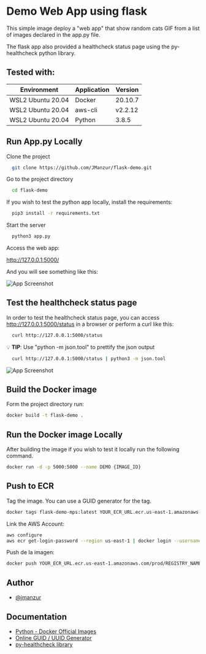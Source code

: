 
# Demo Web App using flask

This simple image deploy a "web app" that show random cats GIF from a list of images declared in the app.py file.

The flask app also provided a healthcheck status page using the py-healthcheck python library.

## Tested with: 

| Environment | Application | Version  |
| ----------------- |-----------|---------|
| WSL2 Ubuntu 20.04 | Docker | 20.10.7  |
| WSL2 Ubuntu 20.04 | aws-cli | v2.2.12 |
| WSL2 Ubuntu 20.04 | Python | 3.8.5 |


## Run App.py Locally

Clone the project

```bash
  git clone https://github.com/JManzur/flask-demo.git
```

Go to the project directory

```bash
  cd flask-demo
```

If you wish to test the python app locally, install the requirements:

```bash
  pip3 install -r requirements.txt
```

Start the server

```bash
  python3 app.py
```

Access the web app:

http://127.0.0.1:5000/

And you will see something like this:

![App Screenshot](https://1.bp.blogspot.com/-FZfHhOgKacc/YMuy5wxc_7I/AAAAAAAAFkg/IsxfxuE7sNAC1PRhgt1OFeuCZBh5IBU8gCLcBGAsYHQ/w400-h395/flask-demo.png)

## Test the healthcheck status page

In order to test the healthcheck status page, you can access http://127.0.0.1:5000/status in a browser or perform a curl like this:

```bash
  curl http://127.0.0.1:5000/status
```

:bulb: **TIP**: Use "python -m json.tool" to prettify the json output

```bash
  curl http://127.0.0.1:5000/status | python3 -m json.tool
```

![App Screenshot](https://1.bp.blogspot.com/-GM2nkXXTSkY/YMu4IJoFQmI/AAAAAAAAFko/iS6AtNOx-YYmrNIFbzHasOCPZ3iNuxYwACLcBGAsYHQ/s16000/flask-demo-healthcheck.png)

## Build the Docker image 

Form the project directory run:

```bash
docker build -t flask-demo .
```

## Run the Docker image Locally

After building the image if you wish to test it locally run the following command.

```bash
docker run -d -p 5000:5000 --name DEMO {IMAGE_ID}
```

## Push to ECR

Tag the image. You can use a GUID generator for the tag.

```bash
docker tags flask-demo-mps:latest YOUR_ECR_URL.ecr.us-east-1.amazonaws.com/prod/REGISTRY_NAME:GUID
```

Link the AWS Account:
```bash
aws configure
aws ecr get-login-password --region us-east-1 | docker login --username AWS --password-stdin YOUR_ECR_URL.ecr.us-east-1.amazonaws.com/prod/REGISTRY_NAME
```

Push de la imagen:
```bash
docker push YOUR_ECR_URL.ecr.us-east-1.amazonaws.com/prod/REGISTRY_NAME:GUID
```

## Author

- [@jmanzur](https://github.com/JManzur)

## Documentation

- [Python - Docker Official Images](https://hub.docker.com/_/python)
- [Online GUID / UUID Generator](https://www.guidgenerator.com/)
- [py-healthcheck library](https://pypi.org/project/py-healthcheck/)
